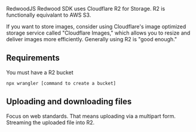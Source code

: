 RedwoodJS Redwood SDK uses Cloudflare R2 for Storage. R2 is functionally equivalant to AWS S3.

If you want to store images, consider using Cloudflare's image optimized storage service called "Cloudflare Images," which allows
you to resize and deliver images more efficiently. Generally using R2 is "good enough."


## Requirements

You must have a R2 bucket
```terminal
npx wrangler [command to create a bucket]
```

## Uploading and downloading files

Focus on web standards. That means uploading via a multipart form.
Streaming the uploaded file into R2.
